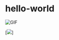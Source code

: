 # hello-world
![GIF](https://media.giphy.com/media/HKl5QYQF5aOdO/giphy.gif)

[<img src="https://media.giphy.com/media/W8krmZSDxPIfm/giphy.gif">]

